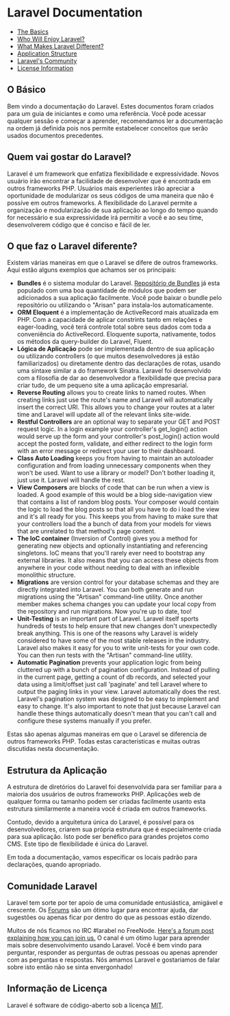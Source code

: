 # Laravel Documentation

- [The Basics](#the-basics)
- [Who Will Enjoy Laravel?](#who-will-enjoy-laravel)
- [What Makes Laravel Different?](#laravel-is-different)
- [Application Structure](#application-structure)
- [Laravel's Community](#laravel-community)
- [License Information](#laravel-license)

<a name="the-basics"></a>
## O Básico

Bem vindo a documentação do Laravel. Estes documentos foram criados para um guia de iniciantes e como uma referência. Você pode acessar qualquer sessão e começar a aprender, recomendamos ler a documentação na ordem já definida pois nos permite estabelecer conceitos que serão usados documentos precedentes.

<a name="who-will-enjoy-laravel"></a>
## Quem vai gostar do Laravel?

Laravel é um framework que enfatiza flexibilidade e expressividade. Novos usuário irão encontrar a facilidade de desenvolver que é encontrada em outros frameworks PHP. Usuários mais experientes irão apreciar a oportunidade de modularizar os seus códigos de uma maneira que não é possíve em outros frameworks. A flexibilidade do Laravel permite a organização e modularização de sua aplicação ao longo do tempo quando for necessário e sua expressividade irá permitir a você e ao seu time, desenvolverem código que é conciso e fácil de ler.

<a name="laravel-is-different"></a>
## O que faz o Laravel diferente?

Existem várias maneiras em que o Laravel se difere de outros frameworks. Aqui estão alguns exemplos que achamos ser os principais:

- **Bundles** é o sistema modular do Laravel. [Repositório de Bundles](http://bundles.laravel.com/) já esta populado com uma boa quantidade de módulos que podem ser adicionados a sua aplicação facilmente. Você pode baixar o bundle pelo repositório ou utilizando o "Arisan" para instala-los automaticamente.
- **ORM Eloquent** é a implementação de ActiveRecord mais atualizada em PHP. Com a capacidade de aplicar constrints tanto em relações e eager-loading, você terá controle total sobre seus dados com toda a conveniência do ActiveRecord. Eloquente suporta, nativamente, todos os métodos da query-builder do Laravel, Fluent.
- **Lógica de Aplicação** pode ser implementada dentro de sua aplicação ou utilizando controllers (o que muitos desenvolvedores já estão familiarizados) ou diretamente dentro das declarações de rotas, usando uma sintaxe similar a do framework Sinatra. Laravel foi desenvolvido com a filosofia de dar ao desenvolvedor a flexibilidade que precisa para criar tudo, de um pequeno site a uma aplicação empresarial.
- **Reverse Routing** allows you to create links to named routes. When creating links just use the route's name and Laravel will automatically insert the correct URI.  This allows you to change your routes at a later time and Laravel will update all of the relevant links site-wide.
- **Restful Controllers** are an optional way to separate your GET and POST request logic. In a login example your controller's get_login() action would serve up the form and your controller's post_login() action would accept the posted form, validate, and either redirect to the login form with an error message or redirect your user to their dashboard.
- **Class Auto Loading** keeps you from having to maintain an autoloader configuration and from loading unnecessary components when they won't be used. Want to use a library or model?  Don't bother loading it, just use it. Laravel will handle the rest.
- **View Composers** are blocks of code that can be run when a view is loaded. A good example of this would be a blog side-navigation view that contains a list of random blog posts. Your composer would contain the logic to load the blog posts so that all you have to do i load the view and it's all ready for you. This keeps you from having to make sure that your controllers load the a bunch of data from your models for views that are unrelated to that method's page content.
- **The IoC container** (Inversion of Control) gives you a method for generating new objects and optionally instantiating and referencing singletons. IoC means that you'll rarely ever need to bootstrap any external libraries. It also means that you can access these objects from anywhere in your code without needing to deal with an inflexible monolithic structure. 
- **Migrations** are version control for your database schemas and they are directly integrated into Laravel. You can both generate and run migrations using the "Artisan" command-line utility. Once another member makes schema changes you can update your local copy from the repository and run migrations. Now you're up to date, too!
- **Unit-Testing** is an important part of Laravel. Laravel itself sports hundreds of tests to help ensure that new changes don't unexpectedly break anything. This is one of the reasons why Laravel is widely considered to have some of the most stable releases in the industry.  Laravel also makes it easy for you to write unit-tests for your own code.  You can then run tests with the "Artisan" command-line utility.
- **Automatic Pagination** prevents your application logic from being cluttered up with a bunch of pagination configuration. Instead of pulling in the current page, getting a count of db records, and selected your data using a limit/offset just call 'paginate' and tell Laravel where to output the paging links in your view. Laravel automatically does the rest. Laravel's pagination system was designed to be easy to implement and easy to change. It's also important to note that just because Laravel can handle these things automatically doesn't mean that you can't call and configure these systems manually if you prefer.

Estas são apenas algumas maneiras em que o Laravel se diferencia  de outros frameworks PHP. Todas estas características e muitas outras discutidas nesta documentação.

<a name="application-structure"></a>
## Estrutura da Aplicação

A estrutura de diretórios do Laravel foi desenvolvida para ser familiar para a maioria dos usuários de outros frameworks PHP. Aplicações web de qualquer forma ou tamanho podem ser criadas facilmente usanto esta estrutura similarmente a maneira você é criada em outros frameworks.

Contudo, devido a arquitetura única do Laravel, é possível para os desenvolvedores, criarem sua própria estrutura que é especialmente criada para sua aplicação. Isto pode ser benéfico para grandes projetos como CMS. Este tipo de flexibilidade é única do Laravel.

Em toda a documentação, vamos especificar os locais padrão para declarações, quando apropriado.

<a name="laravel-community"></a>
## Comunidade Laravel

Laravel tem sorte por ter apoio de uma comunidade entusiástica, amigável e crescente. Os [Forums](http://forums.laravel.com) são um ótimo lugar para encontrar ajuda, dar sugestões ou apenas ficar por dentro do que as pessoas estão dizendo.

Muitos de nós ficamos no IRC #larabel no FreeNode. [Here's a forum post explaining how you can join us.](http://forums.laravel.com/viewtopic.php?id=671) O canal é um ótimo lugar para aprender mais sobre desenvolvimento usando Laravel. Você é bem vindo para perguntar, responder as perguntas de outras pessoas ou apenas aprender com as perguntas e respostas. Nós amamos Laravel e gostariamos de falar sobre isto então não se sinta envergonhado!

<a name="laravel-license"></a>
## Informação de Licença

Laravel é software de código-aberto sob a licença [MIT](http://www.opensource.org/licenses/mit-license.php).